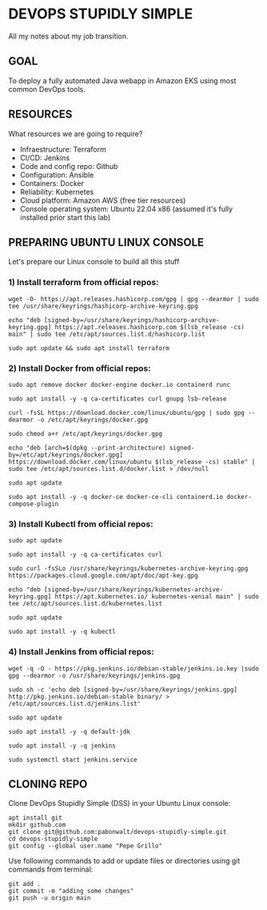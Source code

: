 # DEVOPS STUPIDLY SIMPLE
All my notes about my job transition.

## GOAL
To deploy a fully automated Java webapp in Amazon EKS using most common DevOps tools.

## RESOURCES
What resources we are going to require?
- Infraestructure: Terraform
- CI/CD: Jenkins
- Code and config repo: Github
- Configuration: Ansible
- Containers: Docker
- Reliability: Kubernetes
- Cloud platform: Amazon AWS (free tier resources)
- Console operating system: Ubuntu 22.04 x86 (assumed it's fully installed prior start this lab)

## PREPARING UBUNTU LINUX CONSOLE
Let's prepare our Linux console to build all this stuff

### 1) Install terraform from official repos:

```
wget -O- https://apt.releases.hashicorp.com/gpg | gpg --dearmor | sudo tee /usr/share/keyrings/hashicorp-archive-keyring.gpg

echo "deb [signed-by=/usr/share/keyrings/hashicorp-archive-keyring.gpg] https://apt.releases.hashicorp.com $(lsb_release -cs) main" | sudo tee /etc/apt/sources.list.d/hashicorp.list

sudo apt update && sudo apt install terraform
```

### 2) Install Docker from official repos:

```
sudo apt remove docker docker-engine docker.io containerd runc

sudo apt install -y -q ca-certificates curl gnupg lsb-release

curl -fsSL https://download.docker.com/linux/ubuntu/gpg | sudo gpg --dearmor -o /etc/apt/keyrings/docker.gpg

sudo chmod a+r /etc/apt/keyrings/docker.gpg

echo "deb [arch=$(dpkg --print-architecture) signed-by=/etc/apt/keyrings/docker.gpg] https://download.docker.com/linux/ubuntu $(lsb_release -cs) stable" | sudo tee /etc/apt/sources.list.d/docker.list > /dev/null

sudo apt update

sudo apt install -y -q docker-ce docker-ce-cli containerd.io docker-compose-plugin
```

### 3) Install Kubectl from official repos:

```
sudo apt update

sudo apt install -y -q ca-certificates curl

sudo curl -fsSLo /usr/share/keyrings/kubernetes-archive-keyring.gpg https://packages.cloud.google.com/apt/doc/apt-key.gpg

echo "deb [signed-by=/usr/share/keyrings/kubernetes-archive-keyring.gpg] https://apt.kubernetes.io/ kubernetes-xenial main" | sudo tee /etc/apt/sources.list.d/kubernetes.list

sudo apt update

sudo apt install -y -q kubectl
```

### 4) Install Jenkins from official repos:

```
wget -q -O - https://pkg.jenkins.io/debian-stable/jenkins.io.key |sudo gpg --dearmor -o /usr/share/keyrings/jenkins.gpg

sudo sh -c 'echo deb [signed-by=/usr/share/keyrings/jenkins.gpg] http://pkg.jenkins.io/debian-stable binary/ > /etc/apt/sources.list.d/jenkins.list'

sudo apt update

sudo apt install -y -q default-jdk

sudo apt install -y -q jenkins

sudo systemctl start jenkins.service
```


## CLONING REPO

Clone DevOps Stupidly Simple (DSS) in your Ubuntu Linux console:

```
apt install git
mkdir github.com
git clone git@github.com:pabonwalt/devops-stupidly-simple.git
cd devops-stupidly-simple
git config --global user.name "Pepe Grillo"
```

Use following commands to add or update files or directories using git commands from terminal:

```
git add .
git commit -m "adding some changes"
git push -u origin main
```

